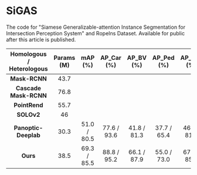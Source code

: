 # SiGAS
The code for "Siamese Generalizable-attention Instance Segmentation for Intersection Perception System" and RopeIns Dataset.
Available for public after this article is published.

| **Homologous / Heterologous** | **Params (M)** | **mAP (%)** | **AP_Car (%)** | **AP_BV (%)** | **AP_Ped (%)** | **AP_Cyc (%)** |
|:-----------------------------:|:--------------:|:-----------:|:--------------:|:-------------:|:--------------:|:--------------:|
| **Mask-RCNN**                 | 43.7           |             |                |               |                |                |
| **Cascade Mask-RCNN**         | 76.8           |             |                |               |                |                |
| **PointRend**                 | 55.7           |             |                |               |                |                |
| **SOLOv2**                    | 46             |             |                |               |                |                |
| **Panoptic-Deeplab**          | 30.3           | 51.0 / 80.5 | 77.6 / 93.6    | 41.8 / 81.3   | 37.7 / 65.4    | 46.8 / 81.5    |
| **Ours**                      | 38.5           | 69.3 / 85.5 | 88.8 / 95.2    | 66.1 / 87.9   | 55.0 / 73.0    | 67.2 / 85.7    |
